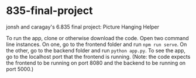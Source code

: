 # 835-final-project
jonsh and caragay's 6.835 final project: Picture Hanging Helper

To run the app, clone or otherwise download the code. Open two command line instances. On one, go to the frontend folder and run `npm run serve`. On the other, go to the backend folder and run `python app.py`. To see the app, go to the localhost port that the frontend is running. (Note: the code expects the frontend to be running on port 8080 and the backend to be running on port 5000.)
